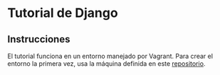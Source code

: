 # Tutorial de Django

## Instrucciones

El tutorial funciona en un entorno manejado por Vagrant. Para crear el entorno la primera vez, usa la máquina definida en este
[repositorio](https://github.com/CentroGeo/vagrant-web-gis-base).
